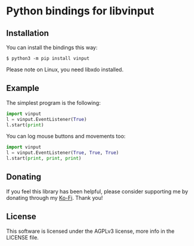 # Python bindings for libvinput 

## Installation

You can install the bindings this way:
```
$ python3 -m pip install vinput
```

Please note on Linux, you need libxdo installed.

## Example

The simplest program is the following:
```python
import vinput
l = vinput.EventListener(True)
l.start(print)
```

You can log mouse buttons and movements too:
```python
import vinput
l = vinput.EventListener(True, True, True)
l.start(print, print, print)
```

Donating
--------

If you feel this library has been helpful, please consider supporting me by
donating through my [Ko-Fi](https://ko-fi.com/slendi). Thank you!

## License

This software is licensed under the AGPLv3 license, more info in the LICENSE
file.

